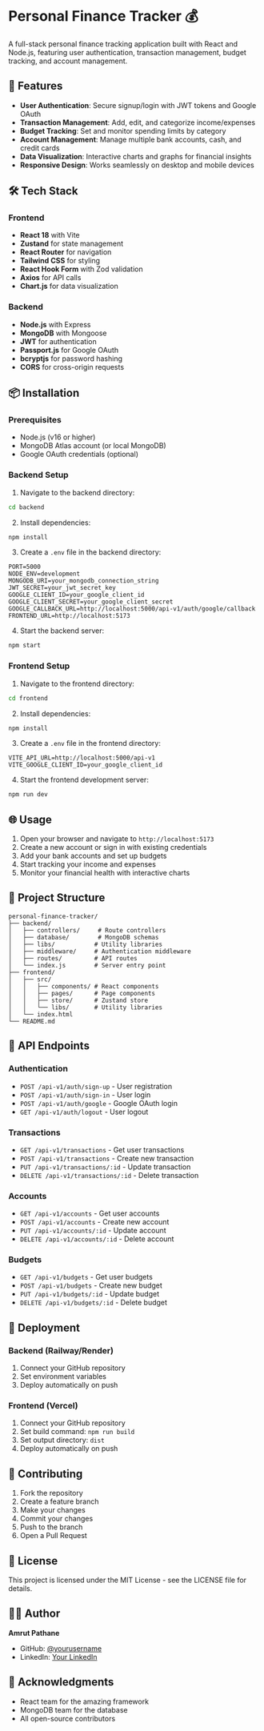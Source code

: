 # Personal Finance Tracker 💰

A full-stack personal finance tracking application built with React and Node.js, featuring user authentication, transaction management, budget tracking, and account management.

## 🚀 Features

- **User Authentication**: Secure signup/login with JWT tokens and Google OAuth
- **Transaction Management**: Add, edit, and categorize income/expenses
- **Budget Tracking**: Set and monitor spending limits by category
- **Account Management**: Manage multiple bank accounts, cash, and credit cards
- **Data Visualization**: Interactive charts and graphs for financial insights
- **Responsive Design**: Works seamlessly on desktop and mobile devices

## 🛠️ Tech Stack

### Frontend
- **React 18** with Vite
- **Zustand** for state management
- **React Router** for navigation
- **Tailwind CSS** for styling
- **React Hook Form** with Zod validation
- **Axios** for API calls
- **Chart.js** for data visualization

### Backend
- **Node.js** with Express
- **MongoDB** with Mongoose
- **JWT** for authentication
- **Passport.js** for Google OAuth
- **bcryptjs** for password hashing
- **CORS** for cross-origin requests

## 📦 Installation

### Prerequisites
- Node.js (v16 or higher)
- MongoDB Atlas account (or local MongoDB)
- Google OAuth credentials (optional)

### Backend Setup

1. Navigate to the backend directory:
```bash
cd backend
```

2. Install dependencies:
```bash
npm install
```

3. Create a `.env` file in the backend directory:
```env
PORT=5000
NODE_ENV=development
MONGODB_URI=your_mongodb_connection_string
JWT_SECRET=your_jwt_secret_key
GOOGLE_CLIENT_ID=your_google_client_id
GOOGLE_CLIENT_SECRET=your_google_client_secret
GOOGLE_CALLBACK_URL=http://localhost:5000/api-v1/auth/google/callback
FRONTEND_URL=http://localhost:5173
```

4. Start the backend server:
```bash
npm start
```

### Frontend Setup

1. Navigate to the frontend directory:
```bash
cd frontend
```

2. Install dependencies:
```bash
npm install
```

3. Create a `.env` file in the frontend directory:
```env
VITE_API_URL=http://localhost:5000/api-v1
VITE_GOOGLE_CLIENT_ID=your_google_client_id
```

4. Start the frontend development server:
```bash
npm run dev
```

## 🌐 Usage

1. Open your browser and navigate to `http://localhost:5173`
2. Create a new account or sign in with existing credentials
3. Add your bank accounts and set up budgets
4. Start tracking your income and expenses
5. Monitor your financial health with interactive charts

## 📁 Project Structure

```
personal-finance-tracker/
├── backend/
│   ├── controllers/     # Route controllers
│   ├── database/        # MongoDB schemas
│   ├── libs/           # Utility libraries
│   ├── middleware/     # Authentication middleware
│   ├── routes/         # API routes
│   └── index.js        # Server entry point
├── frontend/
│   ├── src/
│   │   ├── components/ # React components
│   │   ├── pages/      # Page components
│   │   ├── store/      # Zustand store
│   │   └── libs/       # Utility libraries
│   └── index.html
└── README.md
```

## 🔧 API Endpoints

### Authentication
- `POST /api-v1/auth/sign-up` - User registration
- `POST /api-v1/auth/sign-in` - User login
- `POST /api-v1/auth/google` - Google OAuth login
- `GET /api-v1/auth/logout` - User logout

### Transactions
- `GET /api-v1/transactions` - Get user transactions
- `POST /api-v1/transactions` - Create new transaction
- `PUT /api-v1/transactions/:id` - Update transaction
- `DELETE /api-v1/transactions/:id` - Delete transaction

### Accounts
- `GET /api-v1/accounts` - Get user accounts
- `POST /api-v1/accounts` - Create new account
- `PUT /api-v1/accounts/:id` - Update account
- `DELETE /api-v1/accounts/:id` - Delete account

### Budgets
- `GET /api-v1/budgets` - Get user budgets
- `POST /api-v1/budgets` - Create new budget
- `PUT /api-v1/budgets/:id` - Update budget
- `DELETE /api-v1/budgets/:id` - Delete budget

## 🚀 Deployment

### Backend (Railway/Render)
1. Connect your GitHub repository
2. Set environment variables
3. Deploy automatically on push

### Frontend (Vercel)
1. Connect your GitHub repository
2. Set build command: `npm run build`
3. Set output directory: `dist`
4. Deploy automatically on push

## 🤝 Contributing

1. Fork the repository
2. Create a feature branch
3. Make your changes
4. Commit your changes
5. Push to the branch
6. Open a Pull Request

## 📄 License

This project is licensed under the MIT License - see the LICENSE file for details.

## 👨‍💻 Author

**Amrut Pathane**
- GitHub: [@yourusername](https://github.com/yourusername)
- LinkedIn: [Your LinkedIn](https://linkedin.com/in/yourusername)

## 🙏 Acknowledgments

- React team for the amazing framework
- MongoDB team for the database
- All open-source contributors
